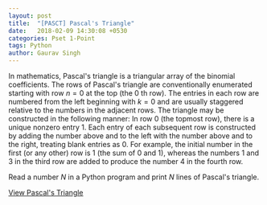 ```yaml
---
layout: post
title:  "[PASCT] Pascal's Triangle"
date:   2018-02-09 14:30:08 +0530
categories: Pset 1-Point
tags: Python
author: Gaurav Singh
---
```

In mathematics, Pascal's triangle is a triangular array of the binomial coefficients. The rows of Pascal's triangle are conventionally enumerated starting with row $n = 0$ at the top (the $0$ th row). The entries in each row are numbered from the left beginning with $k = 0$ and are usually staggered relative to the numbers in the adjacent rows. The triangle may be constructed in the following manner: In row $0$ (the topmost row), there is a unique nonzero entry $1$. Each entry of each subsequent row is constructed by adding the number above and to the left with the number above and to the right, treating blank entries as $0$. For example, the initial number in the first (or any other) row is $1$ (the sum of $0$ and $1$), whereas the numbers $1$ and $3$ in the third row are added to produce the number $4$ in the fourth row.

Read a number $N$ in a Python program and print $N$ lines of Pascal's triangle.

[View Pascal's Triangle](https://en.wikipedia.org/wiki/Pascal%27s_triangle#/media/File:Pascal_triangle_small.png)
